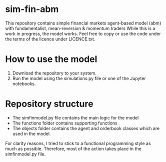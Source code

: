 # sim-fin-abm
This repository contains simple financial markets agent-based model (abm) with fundamentalist, mean-reversion & momentum traders
While this is a work in progress, the model works. Feel free to copy or use the code under the terms of the licence under LICENCE.txt. 
 
# How to use the model
1. Download the repository to your system.
2. Run the model using the simulations.py file or one of the Jupyter notebooks. 

# Repository structure

* The simfinmodel.py file contains the main logic for the model
* The functions folder contains supporting functions
* The objects folder contains the agent and orderbook classes which are used in the model.

For clarity reasons, I tried to stick to a functional programming style as much as possible. Therefore, most of the action takes 
place in the simfinmodel.py file.
